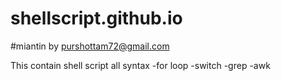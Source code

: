# shellscript.github.io
#miantin by purshottam72@gmail.com

This  contain shell script all syntax
-for loop
-switch
-grep
-awk
